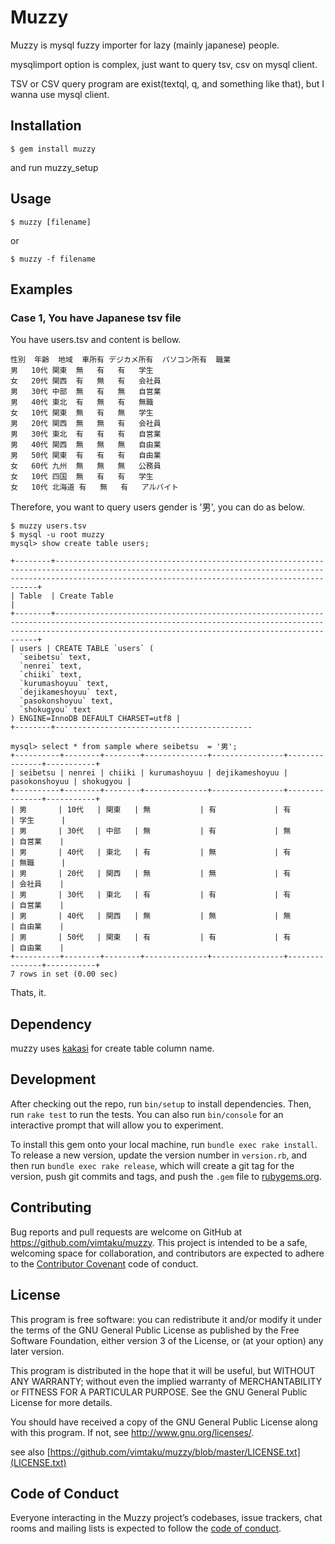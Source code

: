 # Muzzy
Muzzy is mysql fuzzy importer for lazy (mainly japanese) people.

mysqlimport option is complex, just want to query tsv, csv on mysql client.

TSV or CSV query program are exist(textql, q, and something like that), but I wanna use mysql client.

## Installation

`$ gem install muzzy`

and run muzzy_setup

## Usage

`$ muzzy [filename]`

or

`$ muzzy -f filename`


## Examples

### Case 1, You have Japanese tsv file

You have users.tsv and content is bellow.

```
性別	年齢	地域	車所有	デジカメ所有	パソコン所有	職業
男	10代	関東	無	有	有	学生
女	20代	関西	有	無	有	会社員
男	30代	中部	無	有	無	自営業
男	40代	東北	有	無	有	無職
女	10代	関東	無	有	無	学生
男	20代	関西	無	無	有	会社員
男	30代	東北	有	有	有	自営業
男	40代	関西	無	無	無	自由業
男	50代	関東	有	有	有	自由業
女	60代	九州	無	無	無	公務員
女	10代	四国	無	有	有	学生
女	10代	北海道	有	無	有	アルバイト
```

Therefore, you want to query users gender is '男', you can do as below.

```
$ muzzy users.tsv
$ mysql -u root muzzy
mysql> show create table users;
```

```
+--------+--------------------------------------------------------------------------------------------------------------------------------------------------------------------------------------------------------------+
| Table  | Create Table                                                                                                                                                                                                 |
+--------+--------------------------------------------------------------------------------------------------------------------------------------------------------------------------------------------------------------+
| users | CREATE TABLE `users` (
  `seibetsu` text,
  `nenrei` text,
  `chiiki` text,
  `kurumashoyuu` text,
  `dejikameshoyuu` text,
  `pasokonshoyuu` text,
  `shokugyou` text
) ENGINE=InnoDB DEFAULT CHARSET=utf8 |
+--------+--------------------------------------------
```

```
mysql> select * from sample where seibetsu  = '男';
+----------+--------+--------+--------------+----------------+---------------+-----------+
| seibetsu | nenrei | chiiki | kurumashoyuu | dejikameshoyuu | pasokonshoyuu | shokugyou |
+----------+--------+--------+--------------+----------------+---------------+-----------+
| 男       | 10代   | 関東   | 無           | 有             | 有            | 学生      |
| 男       | 30代   | 中部   | 無           | 有             | 無            | 自営業    |
| 男       | 40代   | 東北   | 有           | 無             | 有            | 無職      |
| 男       | 20代   | 関西   | 無           | 無             | 有            | 会社員    |
| 男       | 30代   | 東北   | 有           | 有             | 有            | 自営業    |
| 男       | 40代   | 関西   | 無           | 無             | 無            | 自由業    |
| 男       | 50代   | 関東   | 有           | 有             | 有            | 自由業    |
+----------+--------+--------+--------------+----------------+---------------+-----------+
7 rows in set (0.00 sec)
```

Thats, it.

## Dependency
muzzy uses [kakasi](http://kakasi.namazu.org/index.html.ja) for create table column name.

## Development

After checking out the repo, run `bin/setup` to install dependencies. Then, run `rake test` to run the tests. You can also run `bin/console` for an interactive prompt that will allow you to experiment.

To install this gem onto your local machine, run `bundle exec rake install`. To release a new version, update the version number in `version.rb`, and then run `bundle exec rake release`, which will create a git tag for the version, push git commits and tags, and push the `.gem` file to [rubygems.org](https://rubygems.org).

## Contributing

Bug reports and pull requests are welcome on GitHub at https://github.com/vimtaku/muzzy. This project is intended to be a safe, welcoming space for collaboration, and contributors are expected to adhere to the [Contributor Covenant](http://contributor-covenant.org) code of conduct.

## License

This program is free software: you can redistribute it and/or modify
   it under the terms of the GNU General Public License as published by
   the Free Software Foundation, either version 3 of the License, or
   (at your option) any later version.

   This program is distributed in the hope that it will be useful,
   but WITHOUT ANY WARRANTY; without even the implied warranty of
   MERCHANTABILITY or FITNESS FOR A PARTICULAR PURPOSE.  See the
   GNU General Public License for more details.

   You should have received a copy of the GNU General Public License
   along with this program.  If not, see <http://www.gnu.org/licenses/>.

see also [https://github.com/vimtaku/muzzy/blob/master/LICENSE.txt](LICENSE.txt)

## Code of Conduct

Everyone interacting in the Muzzy project’s codebases, issue trackers, chat rooms and mailing lists is expected to follow the [code of conduct](https://github.com/vimtaku/muzzy/blob/master/CODE_OF_CONDUCT.md).
